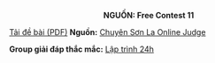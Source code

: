 **<center>NGUỒN: Free Contest 11</center>**

[Tải đề bài (PDF)](/statements/2083/automaton.pdf)
**Nguồn:** [Chuyên Sơn La Online Judge](http://csloj.ddns.net/)

**Group giải đáp thắc mắc:** [Lập trình 24h](https://www.facebook.com/groups/1386904321519984)